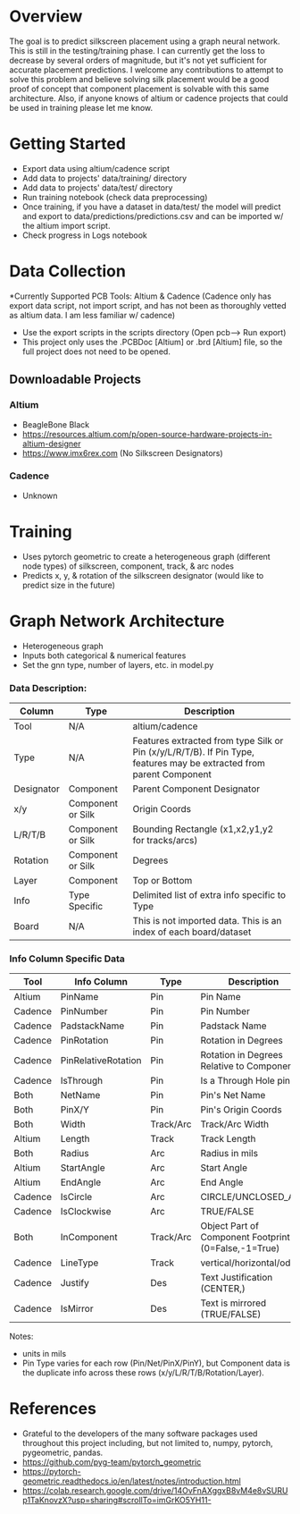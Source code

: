 # Overview
The goal is to predict silkscreen placement using a graph neural network. This is still in the testing/training phase. I can currently get the loss to decrease by several orders of magnitude, but it's not yet sufficient for accurate placement predictions. I welcome any contributions to attempt to solve this problem and believe solving silk placement would be a good proof of concept that component placement is solvable with this same architecture. Also, if anyone knows of altium or cadence projects that could be used in training please let me know.

# Getting Started
- Export data using altium/cadence script
- Add data to projects' data/training/ directory
- Add data to projects' data/test/ directory
- Run training notebook (check data preprocessing)
- Once training, if you have a dataset in data/test/ the model will predict and export to data/predictions/predictions.csv and can be imported w/ the altium import script.
- Check progress in Logs notebook

# Data Collection
*Currently Supported PCB Tools: Altium & Cadence (Cadence only has export data script, not import script, and has not been as thoroughly vetted as altium data. I am less familiar w/ cadence)
- Use the export scripts in the scripts directory (Open pcb--> Run export)
- This project only uses the .PCBDoc [Altium] or .brd [Altium] file, so the full project does not need to be opened.

## Downloadable Projects
### Altium
- BeagleBone Black
- https://resources.altium.com/p/open-source-hardware-projects-in-altium-designer
- https://www.imx6rex.com (No Silkscreen Designators)
### Cadence
- Unknown

# Training
- Uses pytorch geometric to create a heterogeneous graph (different node types) of silkscreen, component, track, & arc nodes
- Predicts x, y, & rotation of the silkscreen designator (would like to predict size in the future)

# Graph Network Architecture
- Heterogeneous graph
- Inputs both categorical & numerical features
- Set the gnn type, number of layers, etc. in model.py

### Data Description:

| Column     | Type | Description |
| ----------- | ----------- | ----------- |
| Tool      | N/A     | altium/cadence|
| Type      | N/A       | Features extracted from type Silk or Pin (x/y/L/R/T/B). If Pin Type, features may be extracted from parent Component |
| Designator      | Component       | Parent Component Designator |
| x/y      | Component or Silk       | Origin Coords |
| L/R/T/B      | Component or Silk       | Bounding Rectangle (x1,x2,y1,y2 for tracks/arcs) |
| Rotation      | Component or Silk       | Degrees |
| Layer      | Component      | Top or Bottom |
| Info      | Type Specific      | Delimited list of extra info specific to Type |
| Board      | N/A     | This is not imported data. This is an index of each board/dataset |

### Info Column Specific Data

| Tool  | Info Column     | Type | Description |
| ----- | ----------- | ----------- | ----------- |
| Altium | PinName      | Pin     | Pin Name |
| Cadence | PinNumber      | Pin     | Pin Number |
| Cadence | PadstackName      | Pin     | Padstack Name |
| Cadence | PinRotation      | Pin     | Rotation in Degrees |
| Cadence | PinRelativeRotation      | Pin     | Rotation in Degrees Relative to Component |
| Cadence | IsThrough      | Pin     | Is a Through Hole pin |
| Both | NetName      | Pin     | Pin's Net Name |
| Both | PinX/Y      | Pin     | Pin's Origin Coords |
| Both | Width      | Track/Arc     | Track/Arc Width |
| Altium | Length      | Track     | Track Length |
| Both | Radius      | Arc     | Radius in mils |
| Altium | StartAngle      | Arc     | Start Angle |
| Altium | EndAngle      | Arc     | End Angle |
| Cadence | IsCircle      | Arc     | CIRCLE/UNCLOSED_ARC |
| Cadence | IsClockwise      | Arc     | TRUE/FALSE |
| Both | InComponent      | Track/Arc     | Object Part of Component Footprint (0=False,-1=True) |
| Cadence | LineType      | Track     | vertical/horizontal/odd |
| Cadence | Justify      | Des     | Text Justification (CENTER,) |
| Cadence | IsMirror      | Des     | Text is mirrored (TRUE/FALSE) |

Notes: 
- units in mils
- Pin Type varies for each row (Pin/Net/PinX/PinY), but Component data is the duplicate info across these rows (x/y/L/R/T/B/Rotation/Layer).

# References
- Grateful to the developers of the many software packages used throughout this project including, but not limited to, numpy, pytorch, pygeometric, pandas.
- https://github.com/pyg-team/pytorch_geometric
- https://pytorch-geometric.readthedocs.io/en/latest/notes/introduction.html
- https://colab.research.google.com/drive/14OvFnAXggxB8vM4e8vSURUp1TaKnovzX?usp=sharing#scrollTo=imGrKO5YH11-